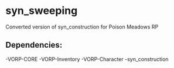 # syn_sweeping
Converted version of syn_construction for Poison Meadows RP

## Dependencies:
-VORP-CORE
-VORP-Inventory
-VORP-Character
-syn_construction
